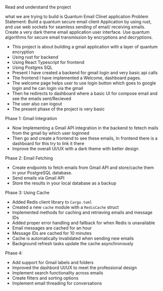 Read and understand the project

what we are trying to build is Quantum Email Clinet application
Problem Statement: Build a quantum secure email client Application by using rust, and use web sockets for seamless sending of email/ receiving emails. Create a very dark theme email application user interface. Use quantum algorithms for secure email transmission by encryptions and decryptions.

- This project is about building a gmail application with a layer of quantum encryption
- Using rust for backend
- Using React Typescript for frontend
- Using Postgres SQL
- Present I have created a backend for gmail login and very basic api calls
- The frontend I have implemented a Welcome, dashboard pages.
- The welcome page helps user to use login button which goes to google login and he can login via the gmail
- Then he redirects to dashboard where a basic UI for compose email and see the emails sent/Recieved
- The user also can logout
- The present phase of the project is very basic

Phase 1: Gmail Integration

- Now Implementing a Gmail API integration in the backend to fetech mails from the gmail by which user loginned
- Then go and create a frontend to see these emails, In frontend there is a dashboard for this try to link it there
- Improve the overall UI/UX with a dark theme with better design

Phase 2: Email Fetching

- Create endpoints to fetch emails from Gmail API and store/cache them in your PostgreSQL database.
- Send emails via Gmail API
- Store the results in your local database as a backup

Phase 3: Using Cache

- Added Redis client library to `Cargo.toml`
- Created a new `cache` module with a `RedisCache` struct
- Implemented methods for caching and retrieving emails and message IDs
- Added proper error handling and fallback for when Redis is unavailable
- Email messages are cached for an hour
- Message IDs are cached for 10 minutes
- Cache is automatically invalidated when sending new emails
- Background refresh tasks update the cache asynchronously

Phase 4:

- Add support for Gmail labels and folders
- Improved the dashbord UI/UX to meet the professional design
- Implement search functionality across emails
- Create filters and sorting options
- Implement email threading for conversations
